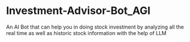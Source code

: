# Investment-Advisor-Bot_AGI
An AI Bot that can help you in doing stock investment by analyzing all the real time as well as historic stock information with the help of LLM
